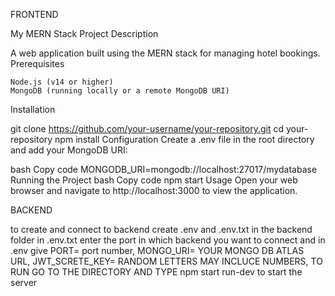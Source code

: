 FRONTEND

My MERN Stack Project
Description

A web application built using the MERN stack for managing hotel bookings.
Prerequisites

    Node.js (v14 or higher)
    MongoDB (running locally or a remote MongoDB URI)

Installation

git clone https://github.com/your-username/your-repository.git
cd your-repository
npm install
Configuration
Create a .env file in the root directory and add your MongoDB URI:

bash
Copy code
MONGODB_URI=mongodb://localhost:27017/mydatabase
Running the Project
bash
Copy code
npm start
Usage
Open your web browser and navigate to http://localhost:3000 to view the application.


BACKEND

to create and connect to backend create .env and .env.txt in the backend folder in .env.txt enter the port in which backend you want to connect and in .env give PORT= port number, MONGO_URI= YOUR MONGO DB ATLAS URL, JWT_SCRETE_KEY= RANDOM LETTERS MAY INCLUCE NUMBERS, TO RUN GO TO THE DIRECTORY AND TYPE npm start run-dev to start the server


